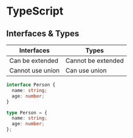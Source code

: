 # TypeScript

## Interfaces & Types

| Interfaces       | Types              |
| ---------------- | ------------------ |
| Can be extended  | Cannot be extended |
| Cannot use union | Can use union      |

```ts
interface Person {
  name: string;
  age: number;
}

type Person = {
  name: string;
  age: number;
};
```
